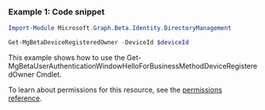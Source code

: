 ### Example 1: Code snippet

```powershell
Import-Module Microsoft.Graph.Beta.Identity.DirectoryManagement

Get-MgBetaDeviceRegisteredOwner -DeviceId $deviceId
```
This example shows how to use the Get-MgBetaUserAuthenticationWindowHelloForBusinessMethodDeviceRegisteredOwner Cmdlet.

To learn about permissions for this resource, see the [permissions reference](/graph/permissions-reference).

